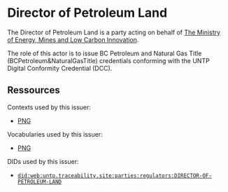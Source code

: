 # Director of Petroleum Land

The Director of Petroleum Land is a party acting on behalf of [The Ministry of Energy, Mines and Low Carbon Innovation](https://www2.gov.bc.ca/gov/content/governments/organizational-structure/ministries-organizations/ministries/energy-mines-and-petroleum-resources).

The role of this actor is to issue BC Petroleum and Natural Gas Title (BCPetroleum&NaturalGasTitle) credentials conforming with the UNTP Digital Conformity Credential (DCC).

## Ressources

Contexts used by this issuer:
- [PNG](https://untp.traceability.site/bcgov/png/context.jsonld)

Vocabularies used by this issuer:
- [PNG](https://untp.traceability.site/bcgov/png/context.jsonld)

DIDs used by this issuer:
- [`did:web:untp.traceability.site:parties:regulators:DIRECTOR-OF-PETROLEUM-LAND`](https://untp.traceability.site/parties/regulators/DIRECTOR-OF-PETROLEUM-LAND/did.json)